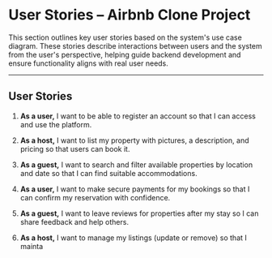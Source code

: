 # User Stories – Airbnb Clone Project

This section outlines key user stories based on the system's use case diagram. These stories describe interactions between users and the system from the user's perspective, helping guide backend development and ensure functionality aligns with real user needs.

---

## User Stories

1. **As a user,** I want to be able to register an account so that I can access and use the platform.

2. **As a host,** I want to list my property with pictures, a description, and pricing so that users can book it.

3. **As a guest,** I want to search and filter available properties by location and date so that I can find suitable accommodations.

4. **As a user,** I want to make secure payments for my bookings so that I can confirm my reservation with confidence.

5. **As a guest,** I want to leave reviews for properties after my stay so I can share feedback and help others.

6. **As a host,** I want to manage my listings (update or remove) so that I mainta
